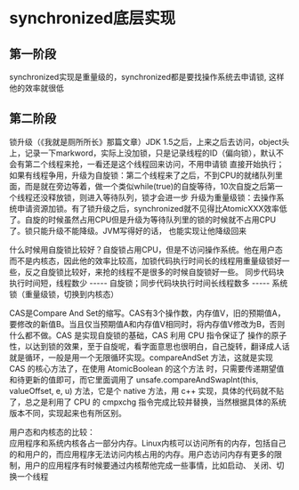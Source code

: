 # synchronized底层实现

## 第一阶段
synchronized实现是重量级的，synchronized都是要找操作系统去申请锁, 这样他的效率就很低

## 第二阶段
锁升级（《我就是厕所所长》那篇文章）JDK 1.5之后，上来之后去访问，object头上，记录一下markword，实际上没加锁，只是记录线程的ID（偏向锁），默认不会有第二个线程来抢，一看还是这个线程回来访问，不用申请锁
直接开始执行；如果有线程争用，升级为自旋锁：第二个线程来了之后，不到CPU的就绪队列里面，而是就在旁边等着，做一个类似while(true)的自旋等待，10次自旋之后第一个线程还没释放锁，则进入等待队列，锁才会进一步
升级为重量级锁：去操作系统申请资源加锁。有了锁升级之后，synchronized就不见得比AtomicXXX效率低了。自旋的时候虽然占用CPU但是升级为等待队列里的锁的时候就不占用CPU了。锁只能升级不能降级。JVM写得好的话，
也能实现让他降级回来  

什么时候用自旋锁比较好？自旋锁占用CPU，但是不访问操作系统。他在用户态而不是内核态，因此他的效率比较高，加锁代码执行时间长的线程用重量级锁好一些，反之自旋锁比较好，来抢的线程不是很多的时候自旋锁好一些。
同步代码块执行时间短，线程数少 ----- 自旋锁；同步代码块执行时间长线程数多 ----- 系统锁（重量级锁，切换到内核态）

CAS是Compare And Set的缩写。CAS有3个操作数，内存值V，旧的预期值A，要修改的新值B。当且仅当预期值A和内存值V相同时，将内存值V修改为B，否则什么都不做。CAS 是实现自旋锁的基础，CAS 利用 CPU 指令保证了
操作的原子性，以达到锁的效果，至于自旋呢，看字面意思也很明白，自己旋转，翻译成人话就是循环，一般是用一个无限循环实现。compareAndSet 方法，这就是实现 CAS 的核心方法了，在使用 AtomicBoolean 的这个方法
时，只需要传递期望值和待更新的值即可，而它里面调用了 unsafe.compareAndSwapInt(this, valueOffset, e, u) 方法，它是个 native 方法，用 c++ 实现，具体的代码就不贴了，总之是利用了 CPU 的 cmpxchg 
指令完成比较并替换，当然根据具体的系统版本不同，实现起来也有所区别。  

用户态和内核态的比较：  
应用程序和系统内核各占一部分内存。Linux内核可以访问所有的内存，包括自己的和用户的，而应用程序无法访问内核占用的内存。用户态访问内存有更多的限制，用户的应用程序有时候要通过内核帮他完成一些事情，比如启动、
关闭、切换一个线程
